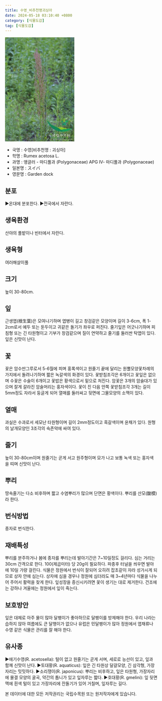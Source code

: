 ```yaml
---
title: 수영_비추천명괴싱아
date: 2024-05-18 03:10:40 +0800
category: [식물도감]
tag: [식물도감]
---
```




![수영[비추천명 : 괴싱아]](/assets/img/fileUpload/plants/basic/Polygonaceae/Rumex/1489/1_th2.JPG)
- 국명 : 수영[비추천명 : 괴싱아]
- 학명 : Rumex acetosa L.
- 과명 : 앵글러 - 마디풀과 (Polygonaceae) APG Ⅳ- 마디풀과 (Polygonaceae)
- 일본명 : スイバ
- 영문명 : Garden dock


## 분포
▶온대에 분포한다.
▶전국에서 자란다.
## 생육환경
산야의 풀밭이나 빈터에서 자란다.
## 생육형
여러해살이풀
## 크기
높이 30-80cm.
## 잎
근생엽(根生葉)은 모여나기하며 엽병이 길고 창검같은 모양이며 길이 3-6cm, 폭 1-2cm로서 예두 또는 둔두이고 귀같은 돌기가 좌우로 퍼진다. 줄기잎은 어긋나기하며 피침형 또는 긴 타원형이고 기부가 창검같으며 질이 연약하고 줄기를 둘러싼 탁엽이 있다. 잎은 신맛이 난다.
## 꽃
꽃은 암수딴그루로서 5-6월에 피며 홍록색이고 원줄기 끝에 달리는 원뿔모양꽃차례의 가지에서 돌려나기하며 짧은 녹갈색의 화경이 있다. 꽃받침조각은 6개이고 꽃잎은 없으며 수꽃은 수술이 6개이고 꽃밥은 황색으로서 밑으로 처진다. 암꽃은 3개의 암술대가 있으며 잘게 갈라진 암술머리는 홍자색이다. 꽃이 진 다음 안쪽 꽃받침조각 3개는 길이 5mm정도 자라서 둥글게 되어 열매를 둘러싸고 뒷면에 그물모양의 소맥이 있다.
## 열매
과실은 수과로서 세모난 타원형이며 길이 2mm정도이고 흑갈색이며 윤채가 있다. 원형의 날개모양인 3조각의 숙존악에 싸여 있다.
## 줄기
높이 30-80cm이며 원줄기는 곧게 서고 원주형이며 모가 나고 보통 녹색 또는 홍자색을 띠며 신맛이 난다.
## 뿌리
땅속줄기는 다소 비후하며 짧고 수염뿌리가 많으며 단면은 황색이다. 뿌리를 산모(酸模)라 한다.
## 번식방법
종자로 번식한다.
## 재배특성
뿌리를 분주하거나 봄에 종자를 뿌리는데 발아기간은 7~10일정도 걸리다. 심는 거리는 30cm 간격으로 한다. 100(제곱미터) 당 20g이 필요하다. 파종후 터널을 씌우면 발아에 10일 가량 걸린다. 식물은 정원에서 번식이 잘되어 오히려 잡초같이 자라 성가시게 되므로 상자 안에 심는다. 상자에 심을 경우나 정원에 심더라도 매 3~4년마다 식물을 나누어 주어서 활력을 찾게 한다. 잎성장을 증신시키려면 꽃이 생기는 대로 제거한다. 건조에는 강하나 겨울에는 정원에서 잎이 죽는다.
## 보호방안
잎은 대체로 아주 물이 많아 달팽이가 좋아하므로 달팽이를 방제해야 한다. 우리 나라는 습하지 않아 여름에도 큰 달행이가 없으나 유럽은 민달팽이가 많아 정원에서 엽채류나 수영 같은 식물은 관리를 잘 해야 한다.
## 유사종
▶애기수영(R. acetosella): 털이 없고 원줄기는 곧게 서며, 세로로 능선이 있고, 잎과 함께 신맛이 난다.
▶토대황(R. aquaticus): 잎은 긴 타원상 달걀모양, 긴 삼각형, 가장자리는 밋밋하다.
▶소리쟁이(R. japonicus): 뿌리는 비후하고, 잎은 타원형, 가장자리에 물결 모양의 굴곡, 약간의 톱니가 있고 잎자루는 짧다.
▶호대황(R. gmelini): 잎 뒷면 맥에 흰색 털이 있고 가장자리에 잔돌기가 있어 거칠며, 잎자루는 길다.






본 데이터에 대한 모든 저작권리는 국립수목원 또는 원저작자에게 있습니다.

